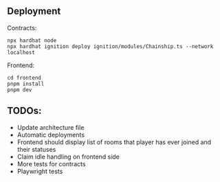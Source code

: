 ## Deployment

Contracts:

```
npx hardhat node
npx hardhat ignition deploy ignition/modules/Chainship.ts --network localhost
```

Frontend:

```
cd frontend
pnpm install
pnpm dev
```

## TODOs:

-   Update architecture file
-   Automatic deployments
-   Frontend should display list of rooms that player has ever joined and their statuses
-   Claim idle handling on frontend side
-   More tests for contracts
-   Playwright tests

